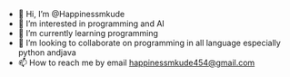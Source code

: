 - 👋 Hi, I’m @Happinessmkude
- 👀 I’m interested in programming and AI
- 🌱 I’m currently learning programming
- 💞️ I’m looking to collaborate on programming in all language especially python andjava
- 📫 How to reach me by email happinessmkude454@gmail.com

<!---
Happinessmkude/Happinessmkude is a ✨ special ✨ repository because its `README.md` (this file) appears on your GitHub profile.
You can click the Preview link to take a look at your changes.
--->

